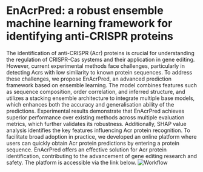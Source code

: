 # EnAcrPred: a robust ensemble machine learning framework for identifying anti-CRISPR proteins
The identification of anti-CRISPR (Acr) proteins is crucial for understanding the regulation of CRISPR-Cas systems and their application in gene editing. However, current experimental methods face challenges, particularly in detecting Acrs with low similarity to known protein sequences. To address these challenges, we propose EnAcrPred, an advanced prediction framework based on ensemble learning. The model combines features such as sequence composition, order correlation, and inferred structure, and utilizes a stacking ensemble architecture to integrate multiple base models, which enhances both the accuracy and generalisation ability of the predictions. Experimental results demonstrate that EnAcrPred achieves superior performance over existing methods across multiple evaluation metrics, which further validates its robustness. Additionally, SHAP value analysis identifies the key features influencing Acr protein recognition. To facilitate broad adoption in practice, we developed an online platform where users can quickly obtain Acr protein predictions by entering a protein sequence. EnAcrPred offers an effective solution for Acr protein identification, contributing to the advancement of gene editing research and safety. The platform is accessible via the link below.
![Workflow](https://github.com/your-username/your-repository/blob/main/images/workflow.png?raw=true)
